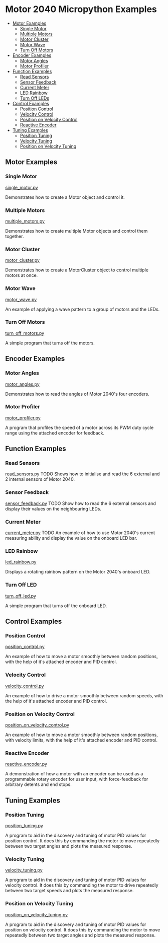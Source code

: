 # Motor 2040 Micropython Examples <!-- omit in toc -->

- [Motor Examples](#motor-examples)
  - [Single Motor](#single-motor)
  - [Multiple Motors](#multiple-motors)
  - [Motor Cluster](#motor-cluster)
  - [Motor Wave](#motor-wave)
  - [Turn Off Motors](#turn-off-motors)
- [Encoder Examples](#encoder-examples)
  - [Motor Angles](#motor-angles)
  - [Motor Profiler](#motor-profiler)
- [Function Examples](#function-examples)
  - [Read Sensors](#read-sensors)
  - [Sensor Feedback](#sensor-feedback)
  - [Current Meter](#current-meter)
  - [LED Rainbow](#led-rainbow)
  - [Turn Off LEDs](#turn-off-leds)
- [Control Examples](#control-examples)
  - [Position Control](#position-control)
  - [Velocity Control](#velocity-control)
  - [Position on Velocity Control](#position-on-velocity-control)
  - [Reactive Encoder](#reactive-encoder)
- [Tuning Examples](#tuning-examples)
  - [Position Tuning](#position-tuning)
  - [Velocity Tuning](#velocity-tuning)
  - [Position on Velocity Tuning](#position-on-velocity-tuning)


## Motor Examples

### Single Motor
[single_motor.py](single_motor.py)

Demonstrates how to create a Motor object and control it.


### Multiple Motors
[multiple_motors.py](multiple_motors.py)

Demonstrates how to create multiple Motor objects and control them together.


### Motor Cluster
[motor_cluster.py](motor_cluster.py)

Demonstrates how to create a MotorCluster object to control multiple motors at once.


### Motor Wave
[motor_wave.py](motor_wave.py)

An example of applying a wave pattern to a group of motors and the LEDs.


### Turn Off Motors
[turn_off_motors.py](turn_off_motors.py)

A simple program that turns off the motors.


## Encoder Examples

### Motor Angles
[motor_angles.py](motor_angles.py)

Demonstrates how to read the angles of Motor 2040's four encoders.


### Motor Profiler
[motor_profiler.py](motor_profiler.py)

A program that profiles the speed of a motor across its PWM
duty cycle range using the attached encoder for feedback.


## Function Examples

### Read Sensors
[read_sensors.py](read_sensors.py)
TODO
Shows how to initialise and read the 6 external and 2 internal sensors of Motor 2040.


### Sensor Feedback
[sensor_feedback.py](sensor_feedback.py)
TODO
Show how to read the 6 external sensors and display their values on the neighbouring LEDs.


### Current Meter
[current_meter.py](current_meter.py)
TODO
An example of how to use Motor 2040's current measuring ability and display the value on the onboard LED bar.


### LED Rainbow
[led_rainbow.py](led_rainbow.py)

Displays a rotating rainbow pattern on the Motor 2040's onboard LED.


### Turn Off LED
[turn_off_led.py](turn_off_led.py)

A simple program that turns off the onboard LED.


## Control Examples

### Position Control
[position_control.py](position_control.py)

An example of how to move a motor smoothly between random positions, with the help of it's attached encoder and PID control.


### Velocity Control
[velocity_control.py](velocity_control.py)

An example of how to drive a motor smoothly between random speeds, with the help of it's attached encoder and PID control.


### Position on Velocity Control
[position_on_velocity_control.py](position_on_velocity_control.py)

An example of how to move a motor smoothly between random positions, with velocity limits, with the help of it's attached encoder and PID control.


### Reactive Encoder
[reactive_encoder.py](reactive_encoder.py)

A demonstration of how a motor with an encoder can be used as a programmable rotary encoder for user input, with force-feedback for arbitrary detents and end stops.


## Tuning Examples

### Position Tuning
[position_tuning.py](position_tuning.py)

A program to aid in the discovery and tuning of motor PID values for position control. It does this by commanding the motor to move repeatedly between two target angles and plots the measured response.


### Velocity Tuning
[velocity_tuning.py](velocity_tuning.py)

A program to aid in the discovery and tuning of motor PID values for velocity control. It does this by commanding the motor to drive repeatedly between two target speeds and plots the measured response.


### Position on Velocity Tuning
[position_on_velocity_tuning.py](position_on_velocity_tuning.py)

A program to aid in the discovery and tuning of motor PID values for position on velocity control. It does this by commanding the motor to move repeatedly between two target angles and plots the measured response.
